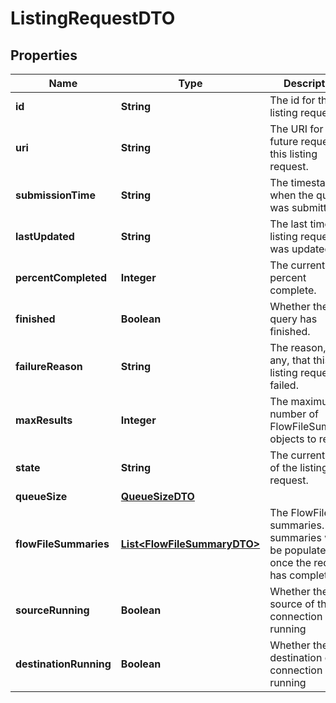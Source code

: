 

# ListingRequestDTO

## Properties

Name | Type | Description | Notes
------------ | ------------- | ------------- | -------------
**id** | **String** | The id for this listing request. |  [optional]
**uri** | **String** | The URI for future requests to this listing request. |  [optional]
**submissionTime** | **String** | The timestamp when the query was submitted. |  [optional]
**lastUpdated** | **String** | The last time this listing request was updated. |  [optional]
**percentCompleted** | **Integer** | The current percent complete. |  [optional]
**finished** | **Boolean** | Whether the query has finished. |  [optional]
**failureReason** | **String** | The reason, if any, that this listing request failed. |  [optional]
**maxResults** | **Integer** | The maximum number of FlowFileSummary objects to return |  [optional]
**state** | **String** | The current state of the listing request. |  [optional]
**queueSize** | [**QueueSizeDTO**](QueueSizeDTO.md) |  |  [optional]
**flowFileSummaries** | [**List&lt;FlowFileSummaryDTO&gt;**](FlowFileSummaryDTO.md) | The FlowFile summaries. The summaries will be populated once the request has completed. |  [optional]
**sourceRunning** | **Boolean** | Whether the source of the connection is running |  [optional]
**destinationRunning** | **Boolean** | Whether the destination of the connection is running |  [optional]



